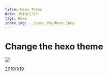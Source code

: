 ```yaml
---
title: Hexo Theme
date: 2019/2/13
tags: Hexo
index_img: ../post_img/hexo.jpeg
---
```


# Change the hexo theme

![](http://callfiles.ueibo.com/hexo-theme-laughing/page_background.jpg)

2019/1/19

